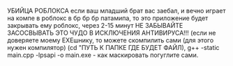 УБИЙЦА РОБЛОКСА 
если ваш младший брат вас заебал, и вечно играет на компе в роблокс в бр бр бр патамипа, то это приложение будет закрывать ему роблокс, через 2-15 минут
НЕ ЗАБЫВАЙТЕ ЗАСОСВЫВАТЬ ЭТО ЧУДО В ИСКЛЮЧЕНИЯ АНТИВИРУСА!!! (если не доверяете моему EXEшнику, то можете скомпилить сами (для этого нужен компилятор)
(cd "ПУТЬ К ПАПКЕ ГДЕ БУДЕТ ФАЙЛ), g++ -static main.cpp -lpsapi -o main.exe - как маскировать погуглите сами.
